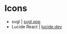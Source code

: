 # Icons

* svgl | [svgl.spp](https://svgl.app/)
* Lucide React | [lucide.dev](https://lucide.dev/guide/packages/lucide-react)